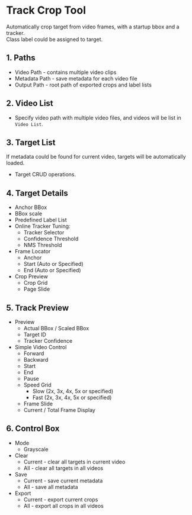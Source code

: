 # Track Crop Tool

Automatically crop target from video frames, with a startup bbox and a tracker.  
Class label could be assigned to target.  

## 1. Paths  
   * Video Path - contains multiple video clips  
   * Metadata Path - save metadata for each video file  
   * Output Path - root path of exported crops and label lists  

## 2. Video List  
   * Specify video path with multiple video files, and videos will be list in ```Video List```.  

## 3. Target List  
   If metadata could be found for current video, targets will be automatically loaded.  
   * Target CRUD operations.  

## 4. Target Details  
   * Anchor BBox  
   * BBox scale  
   * Predefined Label List
   * Online Tracker Tuning:
      * Tracker Selector  
      * Confidence Threshold  
      * NMS Threshold  
   * Frame Locator  
      * Anchor  
      * Start (Auto or Specified)
      * End (Auto or Specified)  
   * Crop Preview  
      * Crop Grid  
      * Page Slide  
      
## 5. Track Preview  
   * Preview  
      * Actual BBox / Scaled BBox  
      * Target ID  
      * Tracker Confidence  
   * Simple Video Control  
      * Forward  
      * Backward  
      * Start  
      * End  
      * Pause  
      * Speed Grid  
         * Slow (2x, 3x, 4x, 5x or specified)  
         * Fast (2x, 3x, 4x, 5x or specified)  
      * Frame Slide
      * Current / Total Frame Display

## 6. Control Box  
   * Mode  
      * Grayscale  
   * Clear  
      * Current - clear all targets in current video  
      * All - clear all targets in all videos  
   * Save  
      * Current - save current metadata  
      * All - save all metadata  
   * Export 
      * Current - export current crops  
      * All - export all crops in all videos  
